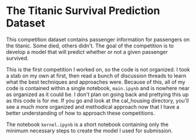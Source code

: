 # The Titanic Survival Prediction Dataset

This competition dataset contains passenger information for passengers on the titanic. Some died, others didn't. The goal of the competition is to develop a model that will predict whether or not a given passenger survived.

This is the first competition I worked on, so the code is not organized. I took a stab on my own at first, then read a bunch of discussion threads to learn what the best techniques and approaches were. Because of this, all of my code is contained within a single notebook, `main.ipynb` and is nowhere near as organized as it could be. I don't plan on going back and prettying this up as this code is for me. If you go and look at the cal_housing directory, you'll see a much more organized and methodical approach now that I have a better understanding of how to approach these competitions.

The notebook `kernel.ipynb` is a short notebook containing only the minimum necessary steps to create the model I used for submission.
